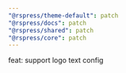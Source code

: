 ```yaml
---
"@rspress/theme-default": patch
"@rspress/docs": patch
"@rspress/shared": patch
"@rspress/core": patch
---
```


feat: support logo text config
